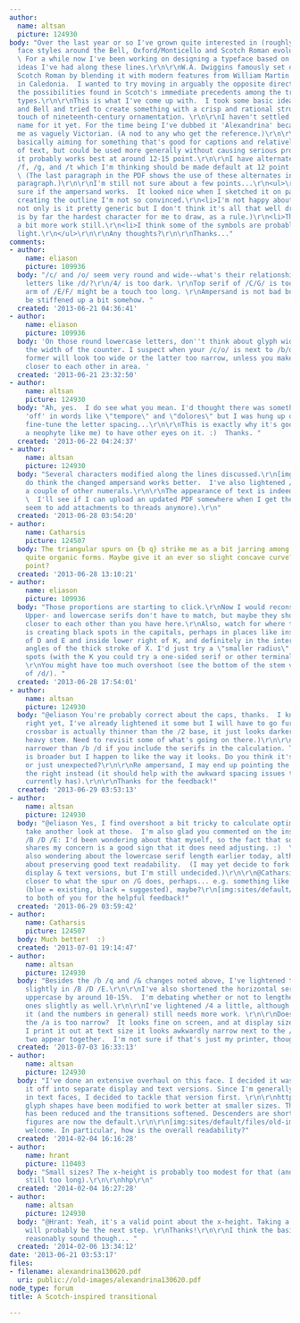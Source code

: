 ```yaml
---
author:
  name: altsan
  picture: 124930
body: "Over the last year or so I've grown quite interested in (roughly) nineteenth-century
  face styles around the Bell, Oxford/Monticello and Scotch Roman evolutionary tree.
  \ For a while now I've been working on designing a typeface based on some of the
  ideas I've had along these lines.\r\n\r\nW.A. Dwiggins famously set out to tame
  Scotch Roman by blending it with modern features from William Martin's work, resulting
  in Caledonia.  I wanted to try moving in arguably the opposite direction: exploring
  the possibilities found in Scotch's immediate precedents among the transitional
  types.\r\n\r\nThis is what I've come up with.  I took some basic ideas from Scotch
  and Bell and tried to create something with a crisp and rational structure but a
  touch of nineteenth-century ornamentation. \r\n\r\nI haven't settled on a final
  name for it yet. For the time being I've dubbed it 'Alexandrina' because it strikes
  me as vaguely Victorian. (A nod to any who get the reference.)\r\n\r\n[img:sites/default/files/old-images/alexandrina_5136.png]\r\n\r\nI'm
  basically aiming for something that's good for captions and relatively short snippets
  of text, but could be used more generally without causing serious problems.  I think
  it probably works best at around 12-15 point.\r\n\r\nI have alternate versions of
  /f, /g, and /t which I'm thinking should be made default at 12 point size and below.
  \ (The last paragraph in the PDF shows the use of these alternates in a 12-point
  paragraph.)\r\n\r\nI'm still not sure about a few points...\r\n<ul>\r\n<li>I'm not
  sure if the ampersand works.  It looked nice when I sketched it on paper, but after
  creating the outline I'm not so convinced.\r\n<li>I'm not happy about the @ sign...
  not only is it pretty generic but I don't think it's all that well drawn.  (This
  is by far the hardest character for me to draw, as a rule.)\r\n<li>The numbers need
  a bit more work still.\r\n<li>I think some of the symbols are probably a bit too
  light.\r\n</ul>\r\n\r\nAny thoughts?\r\n\r\nThanks..."
comments:
- author:
    name: eliason
    picture: 109936
  body: "/c/ and /o/ seem very round and wide--what's their relationship to bowled
    letters like /d/?\r\n/4/ is too dark. \r\nTop serif of /C/G/ is too light. Middle
    arm of /E/F/ might be a touch too long. \r\nAmpersand is not bad but could perhaps
    be stiffened up a bit somehow. "
  created: '2013-06-21 04:36:41'
- author:
    name: eliason
    picture: 109936
  body: 'On those round lowercase letters, don''t think about glyph width but rather
    the width of the counter. I suspect when your /c/o/ is next to /b/d/p/q/, the
    former will look too wide or the latter too narrow, unless you make those counters
    closer to each other in area. '
  created: '2013-06-21 23:32:50'
- author:
    name: altsan
    picture: 124930
  body: "Ah, yes.  I do see what you mean. I'd thought there was something faintly
    'off' in words like \"tempore\" and \"dolores\" but I was hung up on trying to
    fine-tune the letter spacing...\r\n\r\nThis is exactly why it's good (esp. for
    a neophyte like me) to have other eyes on it. :)  Thanks. "
  created: '2013-06-22 04:24:37'
- author:
    name: altsan
    picture: 124930
  body: "Several characters modified along the lines discussed.\r\n[img:sites/default/files/old-images/alexandrina1_4073.png]\r\n\r\nI
    do think the changed ampersand works better.  I've also lightened /4 and tweaked
    a couple of other numerals.\r\n\r\nThe appearance of text is indeed somewhat improved.
    \  I'll see if I can upload an updated PDF somewhere when I get the chance (can't
    seem to add attachments to threads anymore).\r\n"
  created: '2013-06-28 03:54:20'
- author:
    name: Catharsis
    picture: 124507
  body: The triangular spurs on {b q} strike me as a bit jarring among the otherwise
    quite organic forms. Maybe give it an ever so slight concave curve? And/or a finite-width
    point?
  created: '2013-06-28 13:10:21'
- author:
    name: eliason
    picture: 109936
  body: "Those proportions are starting to click.\r\nNow I would reconsider the serif-length.
    Upper- and lowercase serifs don't have to match, but maybe they should be a little
    closer to each other than you have here.\r\nAlso, watch for where too much bracketing
    is creating black spots in the capitals, perhaps in places like inside lower left
    of D and E and inside lower right of K, and definitely in the interior acute serif
    angles of the thick stroke of X. I'd just try a \"smaller radius\" curve in those
    spots (with the K you could try a one-sided serif or other terminal for the leg).
    \r\nYou might have too much overshoot (see the bottom of the stem vs. the bowl
    of /d/). "
  created: '2013-06-28 17:54:01'
- author:
    name: altsan
    picture: 124930
  body: "@eliason You're probably correct about the caps, thanks.  I know /4 isn't
    right yet, I've already lightened it some but I will have to go further.  (The
    crossbar is actually thinner than the /2 base, it just looks darker next to the
    heavy stem. Need to revisit some of what's going on there.)\r\n\r\n/o is slightly
    narrower than /b /d if you include the serifs in the calculation. The curve itself
    is broader but I happen to like the way it looks. Do you think it's a real problem,
    or just unexpected?\r\n\r\nRe ampersand, I may end up pointing the terminal to
    the right instead (it should help with the awkward spacing issues the character
    currently has).\r\n\r\nThanks for the feedback!"
  created: '2013-06-29 03:53:13'
- author:
    name: altsan
    picture: 124930
  body: "@eliason Yes, I find overshoot a bit tricky to calculate optimally.  I'll
    take another look at those.  I'm also glad you commented on the inside curve of
    /B /D /E: I'd been wondering about that myself, so the fact that somebody else
    shares my concern is a good sign that it does need adjusting. :)  \r\n\r\nI was
    also wondering about the lowercase serif length earlier today, although I'm concerned
    about preserving good text readability.  (I may yet decide to fork this into separate
    display & text versions, but I'm still undecided.)\r\n\r\n@Catharsis Something
    closer to what the spur on /G does, perhaps... e.g. something like the following
    (blue = existing, black = suggested), maybe?\r\n[img:sites/default/files/old-images/alexandrina2_5096.png]\r\n\r\nThanks
    to both of you for the helpful feedback!"
  created: '2013-06-29 03:59:42'
- author:
    name: Catharsis
    picture: 124507
  body: Much better!  :)
  created: '2013-07-01 19:14:47'
- author:
    name: altsan
    picture: 124930
  body: "Besides the /b /q and /& changes noted above, I've lightened the bracketing
    slightly in /B /D /E.\r\n\r\nI've also shortened the horizontal serifs on the
    uppercase by around 10-15%.  I'm debating whether or not to lengthen the lowercase
    ones slightly as well.\r\n\r\nI've lightened /4 a little, although I'm aware that
    it (and the numbers in general) still needs more work. \r\n\r\nDoes anyone think
    the /a is too narrow?  It looks fine on screen, and at display size, but when
    I print it out at text size it looks awkwardly narrow next to the /e when the
    two appear together.  I'm not sure if that's just my printer, though.\r\n\r\nhttp://www.altsan.org/creative/fonts/alexandrina130703.pdf"
  created: '2013-07-03 16:33:13'
- author:
    name: altsan
    picture: 124930
  body: "I've done an extensive overhaul on this face. I decided it was time to split
    it off into separate display and text versions. Since I'm generally more interested
    in text faces, I decided to tackle that version first. \r\n\r\nhttp://www.altsan.org/creative/fonts/alexandrinabk140131.pdf\r\n\r\nThe
    glyph shapes have been modified to work better at smaller sizes. The overall contrast
    has been reduced and the transitions softened. Descenders are shorter, and old-style
    figures are now the default.\r\n\r\n[img:sites/default/files/old-images/Aldra_Bk1_3853.png]\r\n[img:sites/default/files/old-images/Aldra_Bk2_3821.png]\r\n\r\nComments
    welcome. In particular, how is the overall readability?"
  created: '2014-02-04 16:16:28'
- author:
    name: hrant
    picture: 110403
  body: "Small sizes? The x-height is probably too modest for that (and the descenders
    still too long).\r\n\r\nhhp\r\n"
  created: '2014-02-04 16:27:28'
- author:
    name: altsan
    picture: 124930
  body: "@Hrant: Yeah, it's a valid point about the x-height. Taking a look at that
    will probably be the next step. \r\nThanks!\r\n\r\nI think the basic design is
    reasonably sound though... "
  created: '2014-02-06 13:34:12'
date: '2013-06-21 03:53:17'
files:
- filename: alexandrina130620.pdf
  uri: public://old-images/alexandrina130620.pdf
node_type: forum
title: A Scotch-inspired transitional

---
```

